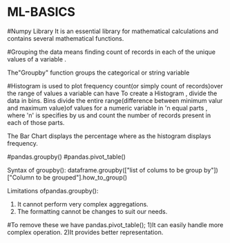 # ML-BASICS

#Numpy Library
It is an essential library for mathematical calculations and contains several mathematical functions.

#Grouping the data
means finding count of records in each of the unique values of a variable .

The"Groupby" function groups the categorical or string variable

#Histogram
is used to plot frequency count(or simply count of records)over the range of values a variable can have
To create a Histogram , divide the data in bins.
Bins divide the entire range(difference between minimum valur and maximum value)of values for a numeric variable in 'n equal parts , where 'n' is specifies by us and count the number of records present in each of those parts.


The Bar Chart displays the percentage where as the histogram displays frequency.


#pandas.groupby()
#pandas.pivot_table()

Syntax of groupby():
dataframe.groupby(["list of colums to be group by"])["Column to be grouped"].how_to_group()

Limitations ofpandas.groupby():
1) It cannot perform very complex aggregations.
2) The formatting cannot be changes to suit our needs.

#To remove these we have pandas.pivot_table();
1)It can easily handle more complex operation.
2)It provides better representation.








